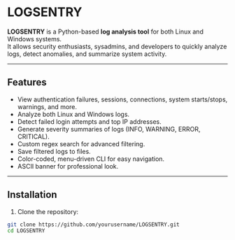 # LOGSENTRY

**LOGSENTRY** is a Python-based **log analysis tool** for both Linux and Windows systems.  
It allows security enthusiasts, sysadmins, and developers to quickly analyze logs, detect anomalies, and summarize system activity.

---

## Features

- View authentication failures, sessions, connections, system starts/stops, warnings, and more.
- Analyze both Linux and Windows logs.
- Detect failed login attempts and top IP addresses.
- Generate severity summaries of logs (INFO, WARNING, ERROR, CRITICAL).
- Custom regex search for advanced filtering.
- Save filtered logs to files.
- Color-coded, menu-driven CLI for easy navigation.
- ASCII banner for professional look.

---

## Installation

1. Clone the repository:

```bash
git clone https://github.com/yourusername/LOGSENTRY.git
cd LOGSENTRY
